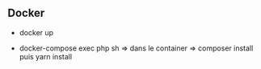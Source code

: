 ## Docker

* docker up 

* docker-compose exec php sh => dans le container => composer install puis yarn install
